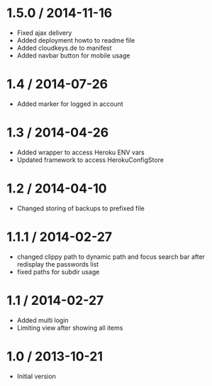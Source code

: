 
1.5.0 / 2014-11-16
==================

  * Fixed ajax delivery
  * Added deployment howto to readme file
  * Added cloudkeys.de to manifest
  * Added navbar button for mobile usage

1.4 / 2014-07-26
==================

 * Added marker for logged in account

1.3 / 2014-04-26
==================

 * Added wrapper to access Heroku ENV vars
 * Updated framework to access HerokuConfigStore

1.2 / 2014-04-10
==================

 * Changed storing of backups to prefixed file

1.1.1 / 2014-02-27
==================

 * changed clippy path to dynamic path and focus search bar after redisplay the passwords list
 * fixed paths for subdir usage

1.1 / 2014-02-27
==================

 * Added multi login
 * Limiting view after showing all items

1.0 / 2013-10-21
==================

 * Initial version

